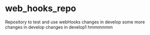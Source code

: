 # web_hooks_repo
Repository to test and use webHooks 
changes in develop
some more changes in develop
changes in develop1
hmmmmmm
